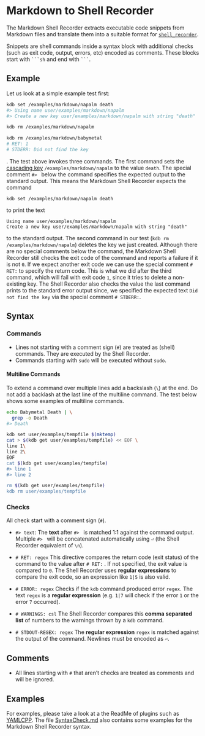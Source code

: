 # Markdown to Shell Recorder

The Markdown Shell Recorder extracts executable code snippets from Markdown files and translate them into a suitable format for [`shell_recorder`](../shell_recorder/README.md).

Snippets are shell commands inside a syntax block with additional checks (such as exit code, output, errors, etc) encoded as comments. These blocks start with ```` ```sh ````  and end with ```` ``` ````.

## Example

Let us look at a simple example test first:

```sh
kdb set /examples/markdown/napalm death
#> Using name user/examples/markdown/napalm
#> Create a new key user/examples/markdown/napalm with string "death"

kdb rm /examples/markdown/napalm

kdb rm /examples/markdown/babymetal
# RET: 1
# STDERR: Did not find the key
```

. The test above invokes three commands. The first command sets the [cascading key](/doc/tutorials/cascading.md)
`/examples/markdown/napalm` to the value `death`. The special comment `#> ` below the command specifies the expected output to the standard
output. This means the Markdown Shell Recorder expects the command

```
kdb set /examples/markdown/napalm death
```

to print the text

```
Using name user/examples/markdown/napalm
Create a new key user/examples/markdown/napalm with string "death"
```

to the standard output. The second command in our test (`kdb rm /examples/markdown/napalm`) deletes the key we just created. Although there
are no special comments below the command, the Markdown Shell Recorder still checks the exit code of the command and reports a failure if
it is not `0`. If we expect another exit code we can use the special comment `# RET:` to specify the return code. This is what we did after
the third command, which will fail with exit code `1`, since it tries to delete a non-existing key. The Shell Recorder also checks the
value the last command prints to the standard error output since, we specified the expected text `Did not find the key` via the special
comment `# STDERR:`.

## Syntax

### Commands

- Lines not starting with a comment sign (`#`) are treated as (shell) commands. They are  executed by the Shell Recorder.
- Commands starting with `sudo` will be executed without `sudo`.

#### Multiline Commands

To extend a command over multiple lines add a backslash (`\`) at the end. Do not add a backlash at the last line of the multiline command.
The test below shows some examples of multiline commands.

```sh
echo Babymetal Death | \
  grep -o Death
#> Death

kdb set user/examples/tempfile $(mktemp)
cat > $(kdb get user/examples/tempfile) << EOF \
line 1\
line 2\
EOF
cat $(kdb get user/examples/tempfile)
#> line 1
#> line 2

rm $(kdb get user/examples/tempfile)
kdb rm user/examples/tempfile
```

### Checks

All check start with a comment sign (`#`).

- `#> text`: The **text** after `#> ` is matched 1:1 against the command output. Multiple `#> ` will be concatenated automatically using `⏎` (the Shell Recorder equivalent of `\n`).

- `# RET: regex` This directive compares the return code (exit status) of the command to the value after `# RET:` . If not specified, the exit value is compared to `0`. The Shell Recorder uses **regular expressions** to compare the exit code, so an expression like `1|5` is also valid.

- `# ERROR: regex` Checks if the `kdb` command produced error `regex`. The text `regex` is a **regular expression** (e.g. `1|7` will check if the error `1` or the error `7` occurred).

- `# WARNINGS: csl` The Shell Recorder compares this **comma separated list** of numbers to the warnings thrown by a `kdb` command.

- `# STDOUT-REGEX: regex` The **regular expression** `regex` is matched against the output of the command. Newlines must be encoded as `⏎`.

## Comments

- All lines starting with `#` that aren’t checks are treated as comments and will be ignored.

## Examples

For examples, please take a look at a the ReadMe of plugins such as [YAMLCPP](/src/plugins/yamlcpp/README). The file [SyntaxCheck.md](SyntaxCheck.md) also contains some examples for the Markdown Shell Recorder syntax.
